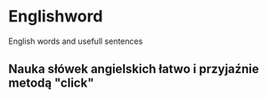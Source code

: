 # Englishword
English words and usefull sentences

## Nauka słówek angielskich łatwo i przyjaźnie metodą "click"
